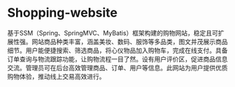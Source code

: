 # Shopping-website
基于SSM（Spring、SpringMVC、MyBatis）框架构建的购物网站，稳定且可扩展性强。网站商品种类丰富，涵盖美妆、数码、服饰等多品类，图文并茂展示商品细节。用户能便捷搜索、筛选商品，将心仪物品加入购物车，完成在线支付。具备订单查询与物流跟踪功能，让购物流程一目了然。设有用户评价区，促进商品信息交流。管理员可在后台高效管理商品、订单、用户等信息。此网站为用户提供优质购物体验，推动线上交易高效进行。 
